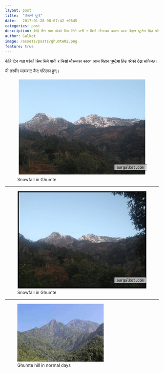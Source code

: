 ```yaml
---
layout: post
title:  "सेताम्मे घुम्टे"
date:   2017-01-28 08:07:42 +0545
categories: post
description: केहि दिन यता परेको सिम सिमे पानी र चिसो मौसमका कारण आज बिहान घुम्टेमा हिउ परेको देख्न सकिन्छ। ...| Galkot News, Khabar, Information
author: Galkot
image: /assets/posts/ghumte02.png
feature: true
---
```


केहि दिन यता परेको सिम सिमे पानी र चिसो मौसमका कारण आज बिहान घुम्टेमा हिउ परेको देख्न सकिन्छ।

यी तस्वीर मल्मबाट कैद गरिएका हुन्।


<figure><img src="/assets/posts/ghumte02.png" align="middle;"><figcaption> Snowfall in Ghumte</figcaption></figure>

<hr>

<figure><img src="/assets/posts/ghumte01.png" align="middle;"><figcaption> Snowfall in Ghumte</figcaption></figure>

<hr>

<figure><img src="/assets/posts/galkot2.jpg" align="middle;"><figcaption> Ghumte hill in normal days</figcaption></figure>
